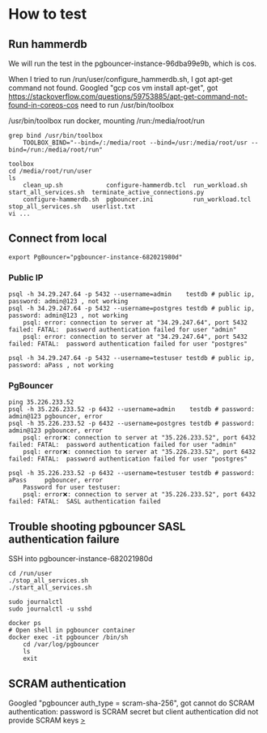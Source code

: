 # How to test

## Run hammerdb
We will run the test in the pgbouncer-instance-96dba99e9b, which is cos.

When I tried to run /run/user/configure_hammerdb.sh, I got apt-get command not found.
Googled "gcp cos vm install apt-get", got https://stackoverflow.com/questions/59753885/apt-get-command-not-found-in-coreos-cos
need to run /usr/bin/toolbox

/usr/bin/toolbox run docker, mounting /run:/media/root/run

    grep bind /usr/bin/toolbox
        TOOLBOX_BIND="--bind=/:/media/root --bind=/usr:/media/root/usr --bind=/run:/media/root/run"

    toolbox
    cd /media/root/run/user
    ls
        clean_up.sh            configure-hammerdb.tcl  run_workload.sh   start_all_services.sh  terminate_active_connections.py
        configure-hammerdb.sh  pgbouncer.ini           run_workload.tcl  stop_all_services.sh   userlist.txt
    vi ...

## Connect from local
    export PgBouncer="pgbouncer-instance-682021980d"

### Public IP
    psql -h 34.29.247.64 -p 5432 --username=admin    testdb # public ip, password: admin@123 , not working
    psql -h 34.29.247.64 -p 5432 --username=postgres testdb # public ip, password: admin@123 , not working
        psql: error: connection to server at "34.29.247.64", port 5432 failed: FATAL:  password authentication failed for user "admin"
        psql: error: connection to server at "34.29.247.64", port 5432 failed: FATAL:  password authentication failed for user "postgres"

    psql -h 34.29.247.64 -p 5432 --username=testuser testdb # public ip, password: aPass , not working

### PgBouncer
    ping 35.226.233.52
    psql -h 35.226.233.52 -p 6432 --username=admin    testdb # password: admin@123 pgbouncer, error
    psql -h 35.226.233.52 -p 6432 --username=postgres testdb # password: admin@123 pgbouncer, error
        psql: error❌: connection to server at "35.226.233.52", port 6432 failed: FATAL:  password authentication failed for user "admin"
        psql: error❌: connection to server at "35.226.233.52", port 6432 failed: FATAL:  password authentication failed for user "postgres"

    psql -h 35.226.233.52 -p 6432 --username=testuser testdb # password: aPass     pgbouncer, error
        Password for user testuser:
        psql: error❌: connection to server at "35.226.233.52", port 6432 failed: FATAL:  SASL authentication failed

## Trouble shooting pgbouncer SASL authentication failure
SSH into pgbouncer-instance-682021980d

    cd /run/user
    ./stop_all_services.sh
    ./start_all_services.sh

    sudo journalctl
    sudo journalctl -u sshd

    docker ps
    # Open shell in pgbouncer container
    docker exec -it pgbouncer /bin/sh
        cd /var/log/pgbouncer
        ls
        exit

## SCRAM authentication
Googled "pgbouncer auth_type = scram-sha-256", got
cannot do SCRAM authentication: password is SCRAM secret but client authentication did not provide SCRAM keys
[>](https://github.com/pgbouncer/pgbouncer/issues/774)
